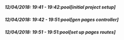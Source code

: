 
##### 12/04/2018: 19:41 - 19:42:pool[initial project setup]

##### 12/04/2018: 19:42 - 19:51:pool[gen pages controller]

##### 12/04/2018: 19:51 - 19:51:pool[set up pages routes]
